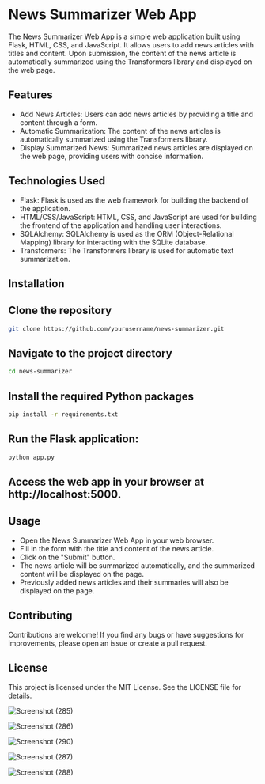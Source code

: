# News Summarizer Web App
The News Summarizer Web App is a simple web application built using Flask, HTML, CSS, and JavaScript. It allows users to add news articles with titles and content. Upon submission, the content of the news article is automatically summarized using the Transformers library and displayed on the web page.

## Features
- Add News Articles:   Users can add news articles by providing a title and content through a form.
- Automatic Summarization:   The content of the news articles is automatically summarized using the Transformers library.
- Display Summarized News:   Summarized news articles are displayed on the web page, providing users with concise information.

## Technologies Used
- Flask:   Flask is used as the web framework for building the backend of the application.
- HTML/CSS/JavaScript:   HTML, CSS, and JavaScript are used for building the frontend of the application and handling user interactions.
- SQLAlchemy:   SQLAlchemy is used as the ORM (Object-Relational Mapping) library for interacting with the SQLite database.
- Transformers:   The Transformers library is used for automatic text summarization.

## Installation

## Clone the repository
```bash
git clone https://github.com/yourusername/news-summarizer.git
```

## Navigate to the project directory
```bash
cd news-summarizer
```

## Install the required Python packages
```bash
pip install -r requirements.txt
```

## Run the Flask application:
```bash
python app.py
```

## Access the web app in your browser at http://localhost:5000.

## Usage
- Open the News Summarizer Web App in your web browser.
- Fill in the form with the title and content of the news article.
- Click on the "Submit" button.
- The news article will be summarized automatically, and the summarized content will be displayed on the page.
- Previously added news articles and their summaries will also be displayed on the page.

## Contributing
Contributions are welcome! If you find any bugs or have suggestions for improvements, please open an issue or create a pull request.

## License
This project is licensed under the MIT License. See the LICENSE file for details.

![Screenshot (285)](https://github.com/Sahasra-Kesara/news-summarizer-FullStack/assets/121740972/496a67fa-38c7-4fc6-9deb-4e2df0bd3dda)

![Screenshot (286)](https://github.com/Sahasra-Kesara/news-summarizer-FullStack/assets/121740972/82e7c08f-c19d-4e78-90cb-8187fcf611d7)

![Screenshot (290)](https://github.com/Sahasra-Kesara/news-summarizer-FullStack/assets/121740972/a6e8a30c-e1df-487c-a3d9-bada8c49d6df)

![Screenshot (287)](https://github.com/Sahasra-Kesara/news-summarizer-FullStack/assets/121740972/6dfc752e-7e26-4f4a-b4db-b5152c8ca4d5)

![Screenshot (288)](https://github.com/Sahasra-Kesara/news-summarizer-FullStack/assets/121740972/29e23498-cc6a-4798-a7a4-585c89fbbbb0)
